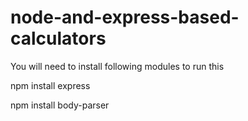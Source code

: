 # node-and-express-based-calculators


You will need to install following modules to run this 

npm install express


npm install body-parser
